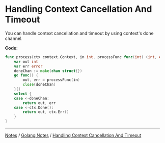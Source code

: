 # Handling Context Cancellation And Timeout

You can handle context cancellation and timeout by using context's done channel.

**Code:**

```go
func process(ctx context.Context, in int, processFunc func(int) (int, error)) (int, error) {
	var out int
	var err error
	doneChan := make(chan struct{})
	go func() {
		out, err = processFunc(in)
		close(doneChan)
	}()
	select {
	case <-doneChan:
		return out, err
	case <-ctx.Done():
		return out, ctx.Err()
	}
}
```

<hr style="height:1px;">

[Notes](../../index.md#notes) / [Golang Notes](../../index.md#golang-notes) / [Handling Context Cancellation And Timeout](#handling-context-cancellation-and-timeout)
